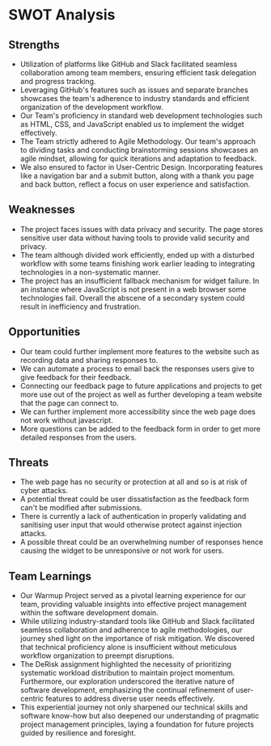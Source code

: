 # SWOT Analysis

## Strengths
- Utilization of platforms like GitHub and Slack facilitated seamless collaboration among team members, ensuring efficient task delegation and progress tracking.
- Leveraging GitHub's features such as issues and separate branches showcases the team's adherence to industry standards and efficient organization of the development workflow.
- Our Team's proficiency in standard web development technologies such as HTML, CSS, and JavaScript enabled us to implement the widget effectively.
- The Team strictly adhered to Agile Methodology. Our team's approach to dividing tasks and conducting brainstorming sessions showcases an agile mindset, allowing for quick iterations and adaptation to feedback.
- We also ensured to factor in User-Centric Design. Incorporating features like a navigation bar and a submit button, along with a thank you page and back button, reflect a focus on user experience and satisfaction.



## Weaknesses
- The project faces issues with data privacy and security. The page stores sensitive user data without having tools to provide valid security and privacy.
- The team although divided work efficiently, ended up with a disturbed workflow with some teams finishing work earlier leading to integrating technologies in a non-systematic manner.
- The project has an insufficient fallback mechanism for widget failure. In an instance where JavaScript is not present in a web browser some technologies fail. Overall the abscene of a secondary system could result in inefficiency and frustration. 

## Opportunities
- Our team could further implement more features to the website such as recording data and sharing responses to. 
- We can automate a process to email back the responses users give to give feedback for their feedback.
- Connecting our feedback page to future applications and projects to get more use out of the project as well as further developing a team website that the page can connect to. 
- We can further implement more accessibility since the web page does not work without javascript.
- More questions can be added to the feedback form in order to get more detailed responses from the users.


## Threats
- The web page has no security or protection at all and so is at risk of cyber attacks.
- A potential threat could be user dissatisfaction as the feedback form can't be modified after submissions.
- There is currently a lack of authentication in properly validating and sanitising user input that would otherwise protect against injection attacks.
- A possible threat could be an overwhelming number of responses hence causing the widget to be unresponsive or not work for users.

## Team Learnings
- Our Warmup Project served as a pivotal learning experience for our team, providing valuable insights into effective project management within the software development domain. 
- While utilizing industry-standard tools like GitHub and Slack facilitated seamless collaboration and adherence to agile methodologies, our journey shed light on the importance of risk mitigation. We discovered that technical proficiency alone is insufficient without meticulous workflow organization to preempt disruptions.
- The DeRisk assignment highlighted the necessity of prioritizing systematic workload distribution to maintain project momentum. Furthermore, our exploration underscored the iterative nature of software development, emphasizing the continual refinement of user-centric features to address diverse user needs effectively.
- This experiential journey not only sharpened our technical skills and software know-how but also deepened our understanding of pragmatic project management principles, laying a foundation for future projects guided by resilience and foresight.


